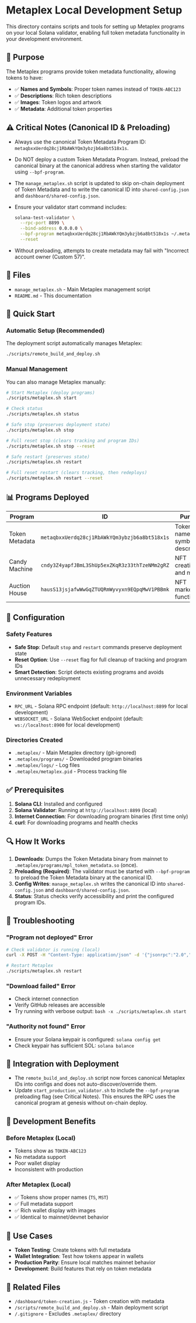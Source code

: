 # Metaplex Local Development Setup

This directory contains scripts and tools for setting up Metaplex programs on your local Solana validator, enabling full token metadata functionality in your development environment.

## 🎯 **Purpose**

The Metaplex programs provide token metadata functionality, allowing tokens to have:
- ✅ **Names and Symbols**: Proper token names instead of `TOKEN-ABC123`
- ✅ **Descriptions**: Rich token descriptions
- ✅ **Images**: Token logos and artwork
- ✅ **Metadata**: Additional token properties

## ⚠️ Critical Notes (Canonical ID & Preloading)

- Always use the canonical Token Metadata Program ID: `metaqbxxUerdq28cj1RbAWkYQm3ybzjb6a8bt518x1s`.
- Do NOT deploy a custom Token Metadata Program. Instead, preload the canonical binary at the canonical address when starting the validator using `--bpf-program`.
- The `manage_metaplex.sh` script is updated to skip on-chain deployment of Token Metadata and to write the canonical ID into `shared-config.json` and `dashboard/shared-config.json`.
- Ensure your validator start command includes:

  ```bash
  solana-test-validator \
    --rpc-port 8899 \
    --bind-address 0.0.0.0 \
    --bpf-program metaqbxxUerdq28cj1RbAWkYQm3ybzjb6a8bt518x1s ~/.metaplex/programs/mpl_token_metadata.so \
    --reset
  ```

- Without preloading, attempts to create metadata may fail with "Incorrect account owner (Custom 57)".

## 📁 **Files**

- `manage_metaplex.sh` - Main Metaplex management script
- `README.md` - This documentation

## 🚀 **Quick Start**

### **Automatic Setup (Recommended)**
The deployment script automatically manages Metaplex:
```bash
./scripts/remote_build_and_deploy.sh
```

### **Manual Management**
You can also manage Metaplex manually:

```bash
# Start Metaplex (deploy programs)
./scripts/metaplex.sh start

# Check status
./scripts/metaplex.sh status

# Safe stop (preserves deployment state)
./scripts/metaplex.sh stop

# Full reset stop (clears tracking and program IDs)
./scripts/metaplex.sh stop --reset

# Safe restart (preserves state)
./scripts/metaplex.sh restart

# Full reset restart (clears tracking, then redeploys)
./scripts/metaplex.sh restart --reset
```

## 📊 **Programs Deployed**

| Program | ID | Purpose |
|---------|----|---------| 
| Token Metadata | `metaqbxxUerdq28cj1RbAWkYQm3ybzjb6a8bt518x1s` | Token names, symbols, descriptions |
| Candy Machine | `cndy3Z4yapfJBmL3ShUp5exZKqR3z33thTzeNMm2gRZ` | NFT creation and minting |
| Auction House | `hausS13jsjafwWwGqZTUQRmWyvyxn9EQpqMwV1PBBmk` | NFT marketplace functionality |

## 🔧 **Configuration**

### **Safety Features**
- **Safe Stop**: Default `stop` and `restart` commands preserve deployment state
- **Reset Option**: Use `--reset` flag for full cleanup of tracking and program IDs
- **Smart Detection**: Script detects existing programs and avoids unnecessary redeployment

### **Environment Variables**
- `RPC_URL` - Solana RPC endpoint (default: `http://localhost:8899` for local development)
- `WEBSOCKET_URL` - Solana WebSocket endpoint (default: `ws://localhost:8900` for local development)

### **Directories Created**
- `.metaplex/` - Main Metaplex directory (git-ignored)
- `.metaplex/programs/` - Downloaded program binaries
- `.metaplex/logs/` - Log files
- `.metaplex/metaplex.pid` - Process tracking file

## ✅ **Prerequisites**

1. **Solana CLI**: Installed and configured
2. **Solana Validator**: Running at `http://localhost:8899` (local)
3. **Internet Connection**: For downloading program binaries (first time only)
4. **curl**: For downloading programs and health checks

## 🔍 **How It Works**

1. **Downloads**: Dumps the Token Metadata binary from mainnet to `.metaplex/programs/mpl_token_metadata.so` (once).
2. **Preloading (Required)**: The validator must be started with `--bpf-program` to preload the Token Metadata binary at the canonical ID.
3. **Config Writes**: `manage_metaplex.sh` writes the canonical ID into `shared-config.json` and `dashboard/shared-config.json`.
4. **Status**: Status checks verify accessibility and print the configured program IDs.

## 🐛 **Troubleshooting**

### **"Program not deployed" Error**
```bash
# Check validator is running (local)
curl -X POST -H "Content-Type: application/json" -d '{"jsonrpc":"2.0","id":1,"method":"getHealth"}' http://localhost:8899

# Restart Metaplex
./scripts/metaplex.sh restart
```

### **"Download failed" Error**
- Check internet connection
- Verify GitHub releases are accessible
- Try running with verbose output: `bash -x ./scripts/metaplex.sh start`

### **"Authority not found" Error**
- Ensure your Solana keypair is configured: `solana config get`
- Check keypair has sufficient SOL: `solana balance`

## 🔄 **Integration with Deployment**

- The `remote_build_and_deploy.sh` script now forces canonical Metaplex IDs into configs and does not auto-discover/override them.
- Update `start_production_validator.sh` to include the `--bpf-program` preloading flag (see Critical Notes). This ensures the RPC uses the canonical program at genesis without on-chain deploy.

## 📝 **Development Benefits**

### **Before Metaplex (Local)**
- Tokens show as `TOKEN-ABC123`
- No metadata support
- Poor wallet display
- Inconsistent with production

### **After Metaplex (Local)**
- ✅ Tokens show proper names (`TS`, `MST`)
- ✅ Full metadata support
- ✅ Rich wallet display with images
- ✅ Identical to mainnet/devnet behavior

## 🎯 **Use Cases**

- **Token Testing**: Create tokens with full metadata
- **Wallet Integration**: Test how tokens appear in wallets
- **Production Parity**: Ensure local matches mainnet behavior
- **Development**: Build features that rely on token metadata

## 🔗 **Related Files**

- `/dashboard/token-creation.js` - Token creation with metadata
- `/scripts/remote_build_and_deploy.sh` - Main deployment script
- `/.gitignore` - Excludes `.metaplex/` directory 
